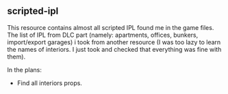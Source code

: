## scripted-ipl

This resource contains almost all scripted IPL found me in the game files.<br>
The list of IPL from DLC part (namely: apartments, offices, bunkers, import/export garages) i took from another resource (I was too lazy to learn the names of interiors. I just took and checked that everything was fine with them).

In the plans:
 * Find all interiors props.